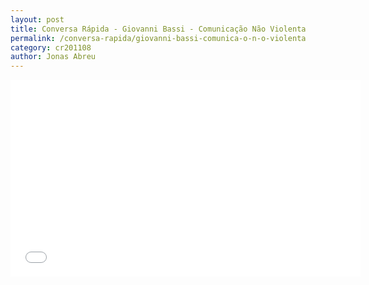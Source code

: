 ```yaml
---
layout: post
title: Conversa Rápida - Giovanni Bassi - Comunicação Não Violenta
permalink: /conversa-rapida/giovanni-bassi-comunica-o-n-o-violenta
category: cr201108
author: Jonas Abreu
---
```


<iframe width="560" height="315" src="//www.youtube.com/embed/ITWYmF_bvP4" frameborder="0" allowfullscreen></iframe>
